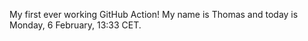 My first ever working GitHub Action!
My name is Thomas and today is Monday, 6 February, 13:33 CET. 
